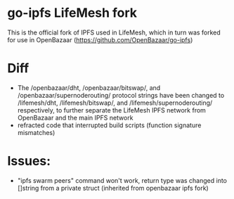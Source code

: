 # go-ipfs LifeMesh fork
This is the official fork of IPFS used in LifeMesh, which in turn was forked for use in OpenBazaar (https://github.com/OpenBazaar/go-ipfs)

# Diff
- The /openbazaar/dht, /openbazaar/bitswap/, and /openbazaar/supernoderouting/ protocol strings have been changed to /lifemesh/dht, /lifemesh/bitswap/, and /lifemesh/supernoderouting/ respectively, to further separate the LifeMesh IPFS network from OpenBazaar and the main IPFS network
- refracted code that interrupted build scripts (function signature mismatches)

# Issues:
- "ipfs swarm peers" command won't work, return type was changed into []string from a private struct (inherited from openbazaar ipfs fork)